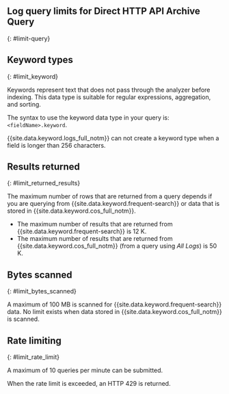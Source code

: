 ## Log query limits for Direct HTTP API Archive Query
{: #limit-query}

## Keyword types
{: #limit_keyword}

Keywords represent text that does not pass through the analyzer before indexing. This data type is suitable for regular expressions, aggregation, and sorting.

The syntax to use the keyword data type in your query is: `<fieldName>.keyword`.

{{site.data.keyword.logs_full_notm}} can not create a keyword type when a field is longer than 256 characters.


## Results returned
{: #limit_returned_results}

The maximum number of rows that are returned from a query depends if you are querying from {{site.data.keyword.frequent-search}} or data that is stored in {{site.data.keyword.cos_full_notm}}.

* The maximum number of results that are returned from {{site.data.keyword.frequent-search}} is 12 K.
* The maximum number of results that are returned from {{site.data.keyword.cos_full_notm}} (from a query using *All Logs*) is 50 K.


## Bytes scanned
{: #limit_bytes_scanned}

A maximum of 100 MB is scanned for {{site.data.keyword.frequent-search}} data. No limit exists when data stored in {{site.data.keyword.cos_full_notm}} is scanned.


## Rate limiting
{: #limit_rate_limit}

A maximum of 10 queries per minute can be submitted.

When the rate limit is exceeded, an HTTP 429 is returned.
